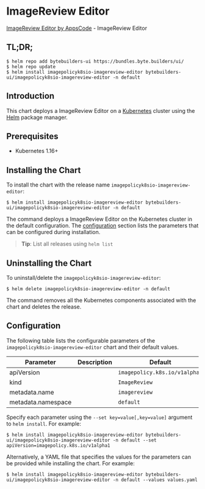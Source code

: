 # ImageReview Editor

[ImageReview Editor by AppsCode](https://byte.builders) - ImageReview Editor

## TL;DR;

```console
$ helm repo add bytebuilders-ui https://bundles.byte.builders/ui/
$ helm repo update
$ helm install imagepolicyk8sio-imagereview-editor bytebuilders-ui/imagepolicyk8sio-imagereview-editor -n default
```

## Introduction

This chart deploys a ImageReview Editor on a [Kubernetes](http://kubernetes.io) cluster using the [Helm](https://helm.sh) package manager.

## Prerequisites

- Kubernetes 1.16+

## Installing the Chart

To install the chart with the release name `imagepolicyk8sio-imagereview-editor`:

```console
$ helm install imagepolicyk8sio-imagereview-editor bytebuilders-ui/imagepolicyk8sio-imagereview-editor -n default
```

The command deploys a ImageReview Editor on the Kubernetes cluster in the default configuration. The [configuration](#configuration) section lists the parameters that can be configured during installation.

> **Tip**: List all releases using `helm list`

## Uninstalling the Chart

To uninstall/delete the `imagepolicyk8sio-imagereview-editor`:

```console
$ helm delete imagepolicyk8sio-imagereview-editor -n default
```

The command removes all the Kubernetes components associated with the chart and deletes the release.

## Configuration

The following table lists the configurable parameters of the `imagepolicyk8sio-imagereview-editor` chart and their default values.

|     Parameter      | Description |                 Default                  |
|--------------------|-------------|------------------------------------------|
| apiVersion         |             | <code>imagepolicy.k8s.io/v1alpha1</code> |
| kind               |             | <code>ImageReview</code>                 |
| metadata.name      |             | <code>imagereview</code>                 |
| metadata.namespace |             | <code>default</code>                     |


Specify each parameter using the `--set key=value[,key=value]` argument to `helm install`. For example:

```console
$ helm install imagepolicyk8sio-imagereview-editor bytebuilders-ui/imagepolicyk8sio-imagereview-editor -n default --set apiVersion=imagepolicy.k8s.io/v1alpha1
```

Alternatively, a YAML file that specifies the values for the parameters can be provided while
installing the chart. For example:

```console
$ helm install imagepolicyk8sio-imagereview-editor bytebuilders-ui/imagepolicyk8sio-imagereview-editor -n default --values values.yaml
```
